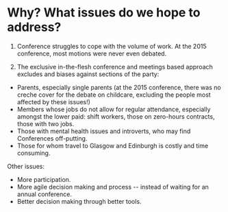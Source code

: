 # Why? What issues do we hope to address?

1. Conference struggles to cope with the volume of work. At the 2015 conference, most motions were never even debated.

2. The exclusive in-the-flesh conference and meetings based approach excludes and biases against sections of the party:
 - Parents, especially single parents (at the 2015 conference, there was no creche cover for the debate on childcare, 
 excluding the people most affected by these issues!)
 - Members whose jobs do not allow for regular attendance, especially amongst the lower paid: shift workers, 
 those on zero-hours contracts, those with two jobs.
 - Those with mental health issues and introverts, who may find Conferences off-putting.
 - Those for whom travel to Glasgow and Edinburgh is costly and time consuming.
 
Other issues:

 - More participation.
 - More agile decision making and process -- instead of waiting for an annual conference.
 - Better decision making through better tools.
